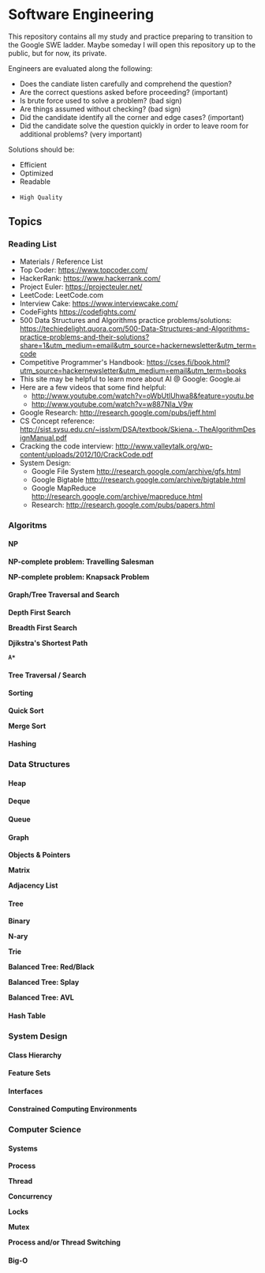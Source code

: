 # Software Engineering

This repository contains all my study and practice preparing to transition to
the Google SWE ladder. Maybe someday I will open this repository up to the
public, but for now, its private.

Engineers are evaluated along the following:

*   Does the candiate listen carefully and comprehend the question?
*   Are the correct questions asked before proceeding? (important)
*   Is brute force used to solve a problem? (bad sign)
*   Are things assumed without checking? (bad sign)
*   Did the candidate identify all the corner and edge cases? (important)
*   Did the candidate solve the question quickly in order to leave room for
    additional problems? (very important)

Solutions should be:

*   Efficient
*   Optimized
*   Readable
*     High Quality

## Topics

### Reading List

*   Materials / Reference List
*   Top Coder: https://www.topcoder.com/
*   HackerRank: https://www.hackerrank.com/
*   Project Euler: https://projecteuler.net/
*   LeetCode: LeetCode.com
*   Interview Cake: https://www.interviewcake.com/
*   CodeFights https://codefights.com/
*   500 Data Structures and Algorithms practice problems/solutions: https://techiedelight.quora.com/500-Data-Structures-and-Algorithms-practice-problems-and-their-solutions?share=1&utm_medium=email&utm_source=hackernewsletter&utm_term=code
*   Competitive Programmer's Handbook: https://cses.fi/book.html?utm_source=hackernewsletter&utm_medium=email&utm_term=books
*   This site may be helpful to learn more about AI @ Google: Google.ai
*   Here are a few videos that some find helpful:
    *   http://www.youtube.com/watch?v=oWbUtlUhwa8&feature=youtu.be 
    *   http://www.youtube.com/watch?v=w887NIa_V9w
*   Google Research: http://research.google.com/pubs/jeff.html
*   CS Concept reference: http://sist.sysu.edu.cn/~isslxm/DSA/textbook/Skiena.-.TheAlgorithmDesignManual.pdf
*   Cracking the code interview: http://www.valleytalk.org/wp-content/uploads/2012/10/CrackCode.pdf
*   System Design:
    *   Google File System http://research.google.com/archive/gfs.html
    *   Google Bigtable http://research.google.com/archive/bigtable.html
    *   Google MapReduce http://research.google.com/archive/mapreduce.html
    *   Research: http://research.google.com/pubs/papers.html


### Algoritms

#### NP

**NP-complete problem: Travelling Salesman**

**NP-complete problem: Knapsack Problem**

#### Graph/Tree Traversal and Search

**Depth First Search**

**Breadth First Search**

**Djikstra's Shortest Path**

**`A*`**

#### Tree Traversal / Search

#### Sorting

**Quick Sort**

**Merge Sort**

#### Hashing

### Data Structures

#### Heap

#### Deque

#### Queue

#### Graph

**Objects & Pointers**

**Matrix**

**Adjacency List**

#### Tree

**Binary**

**N-ary**

**Trie**

**Balanced Tree: Red/Black**

**Balanced Tree: Splay**

**Balanced Tree: AVL**

#### Hash Table

### System Design

#### Class Hierarchy

#### Feature Sets

#### Interfaces

#### Constrained Computing Environments

### Computer Science

#### Systems

**Process**

**Thread**

**Concurrency**

**Locks**

**Mutex**

**Process and/or Thread Switching**

#### Big-O
